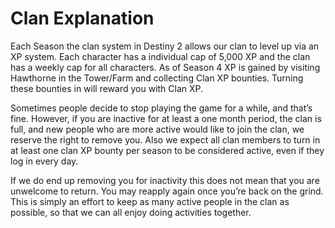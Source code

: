 # Clan Explanation

Each Season the clan system in Destiny 2 allows our clan to level up via an XP system. Each character has a individual cap of 5,000 XP and the clan has a weekly cap for all characters. As of Season 4 XP is gained by visiting Hawthorne in the Tower/Farm and collecting Clan XP bounties. Turning these bounties in will reward you with Clan XP.

Sometimes people decide to stop playing the game for a while, and that’s fine. However, if you are inactive for at least a one month period, the clan is full, and new people who are more active would like to join the clan, we reserve the right to remove you. Also we expect all clan members to turn in at least one clan XP bounty per season to be considered active, even if they log in every day.

If we do end up removing you for inactivity this does not mean that you are unwelcome to return. You may reapply again once you’re back on the grind. This is simply an effort to keep as many active people in the clan as possible, so that we can all enjoy doing activities together.
